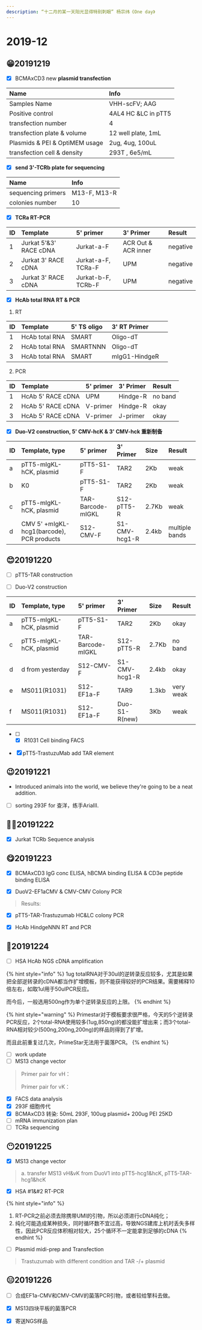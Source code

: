 ```yaml
---
description: “十二月的某一天阳光显得特别刺眼” 杨宗纬《One day》
---
```


# 2019-12

## 😁20191219

* [x] BCMAxCD3 new **plasmid transfection**

| Name | Info |
| :--- | :--- |
| Samples Name | VHH-scFV; AAG |
| Positive control | 4AL4 HC &LC in pTT5 |
| transfection number | 4 |
| transfection plate & volume | 12 well plate, 1mL |
| Plasmids & PEI & OptiMEM usage | 2ug, 4ug, 100uL |
| transfection cell & density | 293T , 6e5/mL |

* [x] **send 3'-TCRb plate for sequencing**  

| Name | Info |
| :--- | :--- |
| sequencing primers | M13-F, M13-R |
| colonies number | 10 |

* [x] **TCRa RT-PCR**

| ID | Template | 5'  primer | 3' Primer | Result |
| :--- | :--- | :--- | :--- | :--- |
| 1 | Jurkat 5'&3' RACE cDNA | Jurkat-a-F | ACR Out & ACR inner | negative |
| 2 | Jurkat 3' RACE cDNA | Jurkat-a-F, TCRa-F | UPM | negative |
| 3 | Jurkat 3' RACE cDNA | Jurkat-b-F, TCRb-F | UPM | negative |

* [x] **HcAb total RNA RT &  PCR**

1. RT

| ID | Template | 5'  TS oligo  | 3' RT Primer |  |
| :--- | :--- | :--- | :--- | :--- |
| 1 | HcAb total RNA | SMART | Oligo-dT |  |
| 2 | HcAb total RNA | SMARTNNN | Oligo-dT |  |
| 3 | HcAb total RNA | SMART | mIgG1-HindgeR |  |

2. PCR

| ID | Template | 5'  primer | 3' Primer | Result |
| :--- | :--- | :--- | :--- | :--- |
| 1 | HcAb 5' RACE cDNA | UPM | Hindge-R | no band |
| 2 | HcAb 5' RACE cDNA | V-primer | Hindge-R | okay |
| 3 | HcAb 5' RACE cDNA | V-primer | J-primer | okay |

* [x] **Duo-V2 construction, 5' CMV-hcK & 3' CMV-hck 重新制备**

| ID | Template, type | 5'  primer | 3' Primer | Size | Result |
| :--- | :--- | :--- | :--- | :--- | :--- |
| a | pTT5-mIgKL-hCK, plasmid | pTT5-S1-F | TAR2 | 2Kb | weak |
| b | K0 | pTT5-S1-F | TAR2 | 2Kb | weak |
| c | pTT5-mIgKL-hCK, plasmid | TAR-Barcode-mIGKL | S12-pTT5-R | 2.7Kb | weak |
| d |  CMV 5' +mIgKL-hcg1\(barcode\), PCR products | S12-CMV-F | S1-CMV-hcg1-R | 2.4kb | multiple bands |

## 😊20191220

* [ ] pTT5-TAR construction



* [ ] Duo-V2 construction

| ID | Template, type | 5'  primer | 3' Primer | Size | Result |
| :--- | :--- | :--- | :--- | :--- | :--- |
| a | pTT5-mIgKL-hCK, plasmid | pTT5-S1-F | TAR2 | 2Kb | okay |
| c | pTT5-mIgKL-hCK, plasmid | TAR-Barcode-mIGKL | S12-pTT5-R | 2.7Kb | no band  |
| d |  d from yesterday | S12-CMV-F | S1-CMV-hcg1-R | 2.4kb | okay  |
| e | MS011\(R1031\) | S12-EF1a-F | TAR9 | 1.3kb | very weak |
| f | MS011\(R1031\) | S12-EF1a-F | Duo-S1-R\(new\) | 3Kb | weak |

* [ ] * [x] R1031 Cell binding FACS
* [x] pTT5-TrastuzuMab add TAR element



## 😉20191221

* Introduced animals into the world, we believe they're going to be a neat addition.
* [ ] sorting 293F for 查洋，练手AriaIII.

## 🤷‍♂️20191222

* [x] Jurkat TCRb Sequence analysis

## 😋20191223

* [x] BCMAxCD3 IgG conc ELISA, hBCMA binding ELISA & CD3e peptide binding ELISA



* [x] DuoV2-EF1aCMV & CMV-CMV Colony PCR

> Results:

* [x] pTT5-TAR-Trastuzumab HC&LC colony PCR



* [x] HcAb HindgeNNN RT and PCR



## 🤨20191224

* [ ] HSA HcAb NGS cDNA amplification

{% hint style="info" %}
1ug totalRNA对于30ul的逆转录反应较多，尤其是如果把全部逆转录的cDNA都当作扩增模板，则不能获得较好的PCR结果。需要稀释10倍左右，如取1ul用于50ulPCR反应。

而今后，一般选用500ng作为单个逆转录反应的上限。
{% endhint %}

{% hint style="warning" %}
Primestar对于模板要求很严格，今天的5个逆转录PCR反应，2个total-RNA使用较多\(1ug,850ng\)的都没能扩增出来；而3个total-RNA相对较少\(500ng,200ng,200ng\)的样品则得到了扩增。

而且此前重复过几次，PrimeStar无法用于菌落PCR。
{% endhint %}

* [ ] work update
* [ ] MS13 change vector

> Primer pair for vH：
>
> Primer pair for vK：

* [x] FACS data analysis
* [x] 293F 细胞传代
* [x] BCMAxCD3 转染: 50mL 293F, 100ug plasmid+ 200ug PEI 25KD
* [ ]  mRNA immunization plan
* [ ] TCRa sequencing

## 😶20191225



* [x] MS13 change vector

> a. transfer MS13 vH&vK from DuoV1 into pTT5-hcg1&hcK,  pTT5-TAR-hcg1&hcK

* [x] HSA \#1&\#2 RT-PCR

{% hint style="info" %}
1. RT-PCR之前必须去除携带UMI的引物，所以必须进行cDNA纯化；
2. 纯化可能造成某种损失，同时循环数不宜过高，导致NGS建库上机时丢失多样性，因此PCR反应体积相对较大，25个循环不一定能拿到足够的cDNA
{% endhint %}

* [ ] Plasmid midi-prep and Transfection

> Trastuzumab with different condition and TAR -/+ plasmid

 



## 😑20191226

* [ ] 合成EF1a-CMV和CMV-CMV的菌落PCR引物，或者较给擎科去做。
* [x] MS13四块平板的菌落PCR
* [x] 寄送NGS样品



